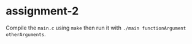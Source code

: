 # assignment-2
Compile the `main.c` using `make` then run it with `./main functionArgument otherArguments`. 
